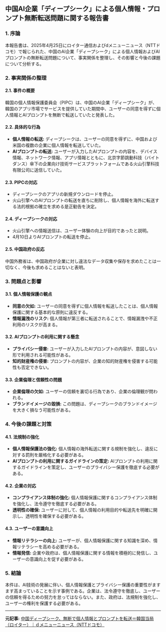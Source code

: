 ## 中国AI企業「ディープシーク」による個人情報・プロンプト無断転送問題に関する報告書

### 1. 序論

本報告書は、2025年4月25日にロイター通信およびdメニューニュース（NTTドコモ）で報じられた、中国のAI企業「ディープシーク」による個人情報およびAIプロンプトの無断転送問題について、事実関係を整理し、その影響と今後の課題について分析する。

### 2. 事実関係の整理

#### 2.1. 事件の概要

韓国の個人情報保護委員会（PIPC）は、中国のAI企業「ディープシーク」が、韓国のアプリ市場でサービスを提供していた期間中、ユーザーの同意を得ずに個人情報とAIプロンプトを無断で転送していたと発表した。

#### 2.2. 具体的な行為

* **個人情報の転送:** ディープシークは、ユーザーの同意を得ずに、中国および米国の複数の企業に個人情報を転送していた。
* **AIプロンプトの転送:** ユーザーが入力したAIプロンプトの内容を、デバイス情報、ネットワーク情報、アプリ情報とともに、北京字節跳動科技（バイトダンス）傘下の企業向け技術サービスプラットフォームである火山引擎科技有限公司に送信していた。

#### 2.3. PIPCの対応

* ディープシークのアプリの新規ダウンロードを停止。
* 火山引擎へのAIプロンプトの転送を直ちに削除し、個人情報を海外に転送する法的根拠の確立を求める是正勧告を決定。

#### 2.4. ディープシークの対応

* 火山引擎への情報送信は、ユーザー体験の向上が目的であったと説明。
* 4月10日よりAIプロンプトの転送を停止。

#### 2.5. 中国政府の反応

中国外務省は、中国政府が企業に対し違法なデータ収集や保存を求めたことは一切なく、今後も求めることはないと表明。

### 3. 問題点と影響

#### 3.1. 個人情報保護の観点

* **同意の欠如:** ユーザーの同意を得ずに個人情報を転送したことは、個人情報保護に関する基本的な原則に違反する。
* **情報漏洩のリスク:** 個人情報が第三者に転送されることで、情報漏洩や不正利用のリスクが高まる。

#### 3.2. AIプロンプトの利用に関する懸念

* **プライバシー侵害:** ユーザーが入力したAIプロンプトの内容が、意図しない形で利用される可能性がある。
* **知的財産権の侵害:** プロンプトの内容が、企業の知的財産権を侵害する可能性も否定できない。

#### 3.3. 企業倫理と信頼性の問題

* **企業倫理の欠如:** ユーザーの信頼を裏切る行為であり、企業の倫理観が問われる。
* **ブランドイメージの毀損:** この問題は、ディープシークのブランドイメージを大きく損なう可能性がある。

### 4. 今後の課題と対策

#### 4.1. 法規制の強化

* **個人情報保護法の強化:** 個人情報の海外転送に関する規制を強化し、違反に対する罰則を厳格化する必要がある。
* **AIプロンプトの利用に関するガイドラインの策定:** AIプロンプトの利用に関するガイドラインを策定し、ユーザーのプライバシー保護を徹底する必要がある。

#### 4.2. 企業の対応

* **コンプライアンス体制の強化:** 個人情報保護に関するコンプライアンス体制を強化し、法令遵守を徹底する必要がある。
* **透明性の確保:** ユーザーに対して、個人情報の利用目的や転送先を明確に開示し、透明性を確保する必要がある。

#### 4.3. ユーザーの意識向上

* **情報リテラシーの向上:** ユーザーが、個人情報保護に関する知識を深め、情報リテラシーを高める必要がある。
* **情報発信:** 企業や政府は、個人情報保護に関する情報を積極的に発信し、ユーザーの意識向上を促す必要がある。

### 5. 結論

本件は、AI技術の発展に伴い、個人情報保護とプライバシー保護の重要性がますます高まっていることを示す事例である。企業は、法令遵守を徹底し、ユーザーの信頼を得るための努力を怠ってはならない。また、政府は、法規制を強化し、ユーザーの権利を保護する必要がある。

---


**元記事:** [中国ディープシーク、無断で個人情報とプロンプトを転送＝韓国当局（ロイター）｜ｄメニューニュース（NTTドコモ）](https://topics.smt.docomo.ne.jp/amp/article/reuters/business/reuters-20250425034)